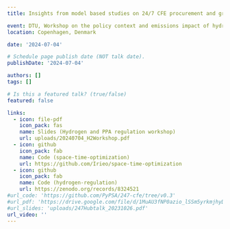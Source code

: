 ```yaml
---
title: Insights from model based studies on 24/7 CFE procurement and green hydrogen regulation

event: DTU, Workshop on the policy context and emissions impact of hydrogen and PPA regulation
location: Copenhagen, Denmark

date: '2024-07-04'

# Schedule page publish date (NOT talk date).
publishDate: '2024-07-04'

authors: []
tags: []

# Is this a featured talk? (true/false)
featured: false

links:
  - icon: file-pdf
    icon_pack: fas
    name: Slides (Hydrogen and PPA regulation workshop)
    url: uploads/20240704_H2Workshop.pdf
  - icon: github
    icon_pack: fab
    name: Code (space-time-optimization)
    url: https://github.com/Irieo/space-time-optimization
  - icon: github
    icon_pack: fab
    name: Code (hydrogen-regulation)
    url: https://zenodo.org/records/8324521
#url_code: 'https://github.com/PyPSA/247-cfe/tree/v0.3'
#url_pdf: 'https://drive.google.com/file/d/1MuAU3fNP0azio_lSSm5yrkmjhyD2X3YH/view?usp=sharing'
#url_slides: 'uploads/247Hubtalk_20231026.pdf'
url_video: ''
---
```


